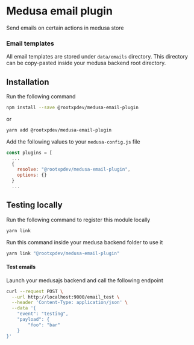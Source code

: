 # Medusa email plugin

Send emails on certain actions in medusa store

### Email templates

All email templates are stored under `data/emails` directory. This directory can be copy-pasted inside your medusa backend root directory.

## Installation

Run the following command

```bash
npm install --save @rootxpdev/medusa-email-plugin
```
or

```bash
yarn add @rootxpdev/medusa-email-plugin
```

Add the following values to your `medusa-config.js` file

```javascript
const plugins = [
  ...
  {
    resolve: "@rootxpdev/medusa-email-plugin",
    options: {}
  }
  ...
```

## Testing locally

Run the following command to register this module locally

```bash
yarn link
```

Run this command inside your medusa backend folder to use it
```bash
yarn link "@rootxpdev/medusa-email-plugin"
```

#### Test emails

Launch your medusajs backend and call the following endpoint

```bash
curl --request POST \
  --url http://localhost:9000/email_test \
  --header 'Content-Type: application/json' \
  --data '{
	"event": "testing",
	"payload": {
		"foo": "bar"
	}
}'
```